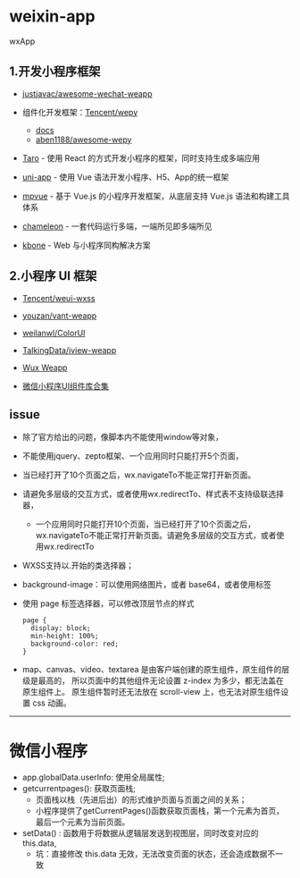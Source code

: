 # weixin-app
wxApp

>

## 1.开发小程序框架

- [justjavac/awesome-wechat-weapp](https://github.com/justjavac/awesome-wechat-weapp)

- 组件化开发框架：[Tencent/wepy](https://github.com/Tencent/wepy)
  - [docs](https://wepyjs.gitee.io/wepy-docs/)
  - [aben1188/awesome-wepy](https://github.com/aben1188/awesome-wepy)
  
  
  
- [Taro](https://github.com/NervJS/taro) - 使用 React 的方式开发小程序的框架，同时支持生成多端应用
- [uni-app](https://github.com/dcloudio/uni-app) - 使用 Vue 语法开发小程序、H5、App的统一框架
- [mpvue](https://github.com/Meituan-Dianping/mpvue) - 基于 Vue.js 的小程序开发框架，从底层支持 Vue.js 语法和构建工具体系
- [chameleon](https://github.com/didi/chameleon) - 一套代码运行多端，一端所见即多端所见
- [kbone](https://github.com/wechat-miniprogram/kbone) - Web 与小程序同构解决方案

## 2.小程序 UI 框架

- [Tencent/weui-wxss](https://github.com/Tencent/weui-wxss)

- [youzan/vant-weapp](https://github.com/youzan/vant-weapp)

- [weilanwl/ColorUI](https://github.com/weilanwl/ColorUI)

- [TalkingData/iview-weapp](https://github.com/TalkingData/iview-weapp)

- [Wux Weapp](https://github.com/wux-weapp/wux-weapp/)

- [微信小程序UI组件库合集](https://developers.weixin.qq.com/community/develop/article/doc/000ecc775a86807f7ba9b7dc956c13?highline=UI)



>  
## issue

- 除了官方给出的问题，像脚本内不能使用window等对象，
    
- 不能使用jquery、zepto框架、一个应用同时只能打开5个页面，

- 当已经打开了10个页面之后，wx.navigateTo不能正常打开新页面。

- 请避免多层级的交互方式，或者使用wx.redirectTo、样式表不支持级联选择器，
  - 一个应用同时只能打开10个页面，当已经打开了10个页面之后，wx.navigateTo不能正常打开新页面。请避免多层级的交互方式，或者使用wx.redirectTo

- WXSS支持以.开始的类选择器；

- background-image：可以使用网络图片，或者 base64，或者使用<image/>标签
- 使用 page 标签选择器，可以修改顶层节点的样式
  ```
  page {
    display: block;
    min-height: 100%;
    background-color: red;
  }
  ```

- map、canvas、video、textarea 是由客户端创建的原生组件，原生组件的层级是最高的，
  所以页面中的其他组件无论设置 z-index 为多少，都无法盖在原生组件上。 
  原生组件暂时还无法放在 scroll-view 上，也无法对原生组件设置 css 动画。
  
  
---



# 微信小程序

* app.globalData.userInfo: 使用全局属性;
* getcurrentpages(): 获取页面栈;
  - 页面栈以栈（先进后出）的形式维护页面与页面之间的关系；  
  - 小程序提供了getCurrentPages()函数获取页面栈，第一个元素为首页，最后一个元素为当前页面。
* setData() : 函数用于将数据从逻辑层发送到视图层，同时改变对应的this.data,
  - 坑：直接修改 this.data 无效，无法改变页面的状态，还会造成数据不一致
